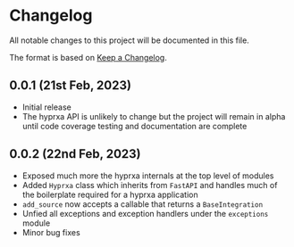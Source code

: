 # Changelog

All notable changes to this project will be documented in this file.

The format is based on [Keep a Changelog](https://keepachangelog.com/en/1.0.0/).

## 0.0.1 (21st Feb, 2023)

- Initial release
- The hyprxa API is unlikely to change but the project will remain in alpha until code coverage testing and documentation are complete

## 0.0.2 (22nd Feb, 2023)

- Exposed much more the hyprxa internals at the top level of modules
- Added `Hyprxa` class which inherits from `FastAPI` and handles much of the boilerplate required for a hyprxa application
- `add_source` now accepts a callable that returns a `BaseIntegration`
- Unfied all exceptions and exception handlers under the `exceptions` module
- Minor bug fixes